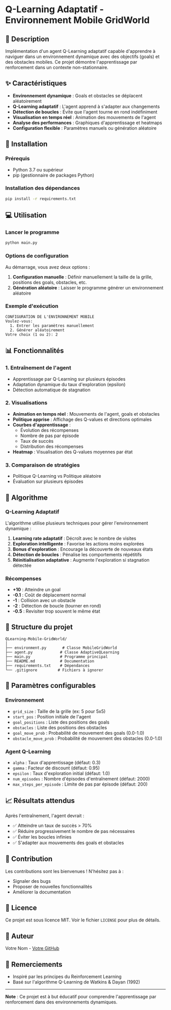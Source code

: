 # Q-Learning Adaptatif - Environnement Mobile GridWorld

## 📝 Description

Implémentation d'un agent Q-Learning adaptatif capable d'apprendre à naviguer dans un environnement dynamique avec des objectifs (goals) et des obstacles mobiles. Ce projet démontre l'apprentissage par renforcement dans un contexte non-stationnaire.

## ✨ Caractéristiques

- **Environnement dynamique** : Goals et obstacles se déplacent aléatoirement
- **Q-Learning adaptatif** : L'agent apprend à s'adapter aux changements
- **Détection de boucles** : Évite que l'agent tourne en rond indéfiniment
- **Visualisation en temps réel** : Animation des mouvements de l'agent
- **Analyse des performances** : Graphiques d'apprentissage et heatmaps
- **Configuration flexible** : Paramètres manuels ou génération aléatoire

## 🚀 Installation

### Prérequis

- Python 3.7 ou supérieur
- pip (gestionnaire de packages Python)

### Installation des dépendances

```bash
pip install -r requirements.txt
```

## 💻 Utilisation

### Lancer le programme

```bash
python main.py
```

### Options de configuration

Au démarrage, vous avez deux options :

1. **Configuration manuelle** : Définir manuellement la taille de la grille, positions des goals, obstacles, etc.
2. **Génération aléatoire** : Laisser le programme générer un environnement aléatoire

### Exemple d'exécution

```
CONFIGURATION DE L'ENVIRONNEMENT MOBILE
Voulez-vous:
  1. Entrer les paramètres manuellement
  2. Générer aléatoirement
Votre choix (1 ou 2): 2
```

## 📊 Fonctionnalités

### 1. Entraînement de l'agent
- Apprentissage par Q-Learning sur plusieurs épisodes
- Adaptation dynamique du taux d'exploration (epsilon)
- Détection automatique de stagnation

### 2. Visualisations
- **Animation en temps réel** : Mouvements de l'agent, goals et obstacles
- **Politique apprise** : Affichage des Q-values et directions optimales
- **Courbes d'apprentissage** :
  - Évolution des récompenses
  - Nombre de pas par épisode
  - Taux de succès
  - Distribution des récompenses
- **Heatmap** : Visualisation des Q-values moyennes par état

### 3. Comparaison de stratégies
- Politique Q-Learning vs Politique aléatoire
- Évaluation sur plusieurs épisodes

## 🧠 Algorithme

### Q-Learning Adaptatif

L'algorithme utilise plusieurs techniques pour gérer l'environnement dynamique :

1. **Learning rate adaptatif** : Décroît avec le nombre de visites
2. **Exploration intelligente** : Favorise les actions moins explorées
3. **Bonus d'exploration** : Encourage la découverte de nouveaux états
4. **Détection de boucles** : Pénalise les comportements répétitifs
5. **Réinitialisation adaptative** : Augmente l'exploration si stagnation détectée

### Récompenses

- **+10** : Atteindre un goal
- **-0.1** : Coût de déplacement normal
- **-1** : Collision avec un obstacle
- **-2** : Détection de boucle (tourner en rond)
- **-0.5** : Revisiter trop souvent le même état

## 📁 Structure du projet

```
QLearning-Mobile-GridWorld/
│
├── environment.py       # Classe MobileGridWorld
├── agent.py            # Classe AdaptiveQLearning
├── main.py             # Programme principal
├── README.md           # Documentation
├── requirements.txt    # Dépendances
└── .gitignore         # Fichiers à ignorer
```

## 🔧 Paramètres configurables

### Environnement
- `grid_size` : Taille de la grille (ex: 5 pour 5x5)
- `start_pos` : Position initiale de l'agent
- `goal_positions` : Liste des positions des goals
- `obstacles` : Liste des positions des obstacles
- `goal_move_prob` : Probabilité de mouvement des goals (0.0-1.0)
- `obstacle_move_prob` : Probabilité de mouvement des obstacles (0.0-1.0)

### Agent Q-Learning
- `alpha` : Taux d'apprentissage (défaut: 0.3)
- `gamma` : Facteur de discount (défaut: 0.95)
- `epsilon` : Taux d'exploration initial (défaut: 1.0)
- `num_episodes` : Nombre d'épisodes d'entraînement (défaut: 2000)
- `max_steps_per_episode` : Limite de pas par épisode (défaut: 200)

## 📈 Résultats attendus

Après l'entraînement, l'agent devrait :
- ✅ Atteindre un taux de succès > 70%
- ✅ Réduire progressivement le nombre de pas nécessaires
- ✅ Éviter les boucles infinies
- ✅ S'adapter aux mouvements des goals et obstacles

## 🤝 Contribution

Les contributions sont les bienvenues ! N'hésitez pas à :
- Signaler des bugs
- Proposer de nouvelles fonctionnalités
- Améliorer la documentation

## 📄 Licence

Ce projet est sous licence MIT. Voir le fichier `LICENSE` pour plus de détails.

## 👤 Auteur

Votre Nom - [Votre GitHub](https://github.com/votre-username)

## 🙏 Remerciements

- Inspiré par les principes du Reinforcement Learning
- Basé sur l'algorithme Q-Learning de Watkins & Dayan (1992)

---

**Note** : Ce projet est à but éducatif pour comprendre l'apprentissage par renforcement dans des environnements dynamiques.
